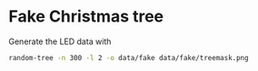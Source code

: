 # Fake Christmas tree

Generate the LED data with

```sh
random-tree -n 300 -l 2 -o data/fake data/fake/treemask.png
```
